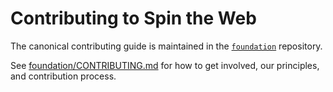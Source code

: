 # Contributing to Spin the Web

The canonical contributing guide is maintained in the [`foundation`](../foundation/CONTRIBUTING.md) repository.

See [foundation/CONTRIBUTING.md](../foundation/CONTRIBUTING.md) for how to get involved, our principles, and contribution process.

